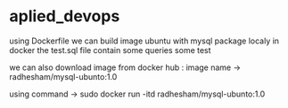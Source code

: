 # aplied_devops


using Dockerfile we can build image ubuntu with mysql package localy in docker
the test.sql file contain some queries some test 

we can also download image from docker hub :
  image name  ->  radhesham/mysql-ubunto:1.0
  
  using command -> sudo docker run -itd radhesham/mysql-ubunto:1.0
